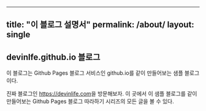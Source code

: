 ---
 title: "이 블로그 설명서"
 permalink: /about/
 layout: single
 ---

  ## devinlfe.github.io 블로그

  이 블로그는 Github Pages 블로그 서비스인 github.io를 같이 만들어보는 샘플 블로그이다.

  진짜 블로그인 <https://devinlife.com>을 방문해보자.
 이 곳에서 이 샘플 블로그를 같이 만들어보는 Github Pages 블로그 따라하기 시리즈의
 모든 글을 볼 수 있다.